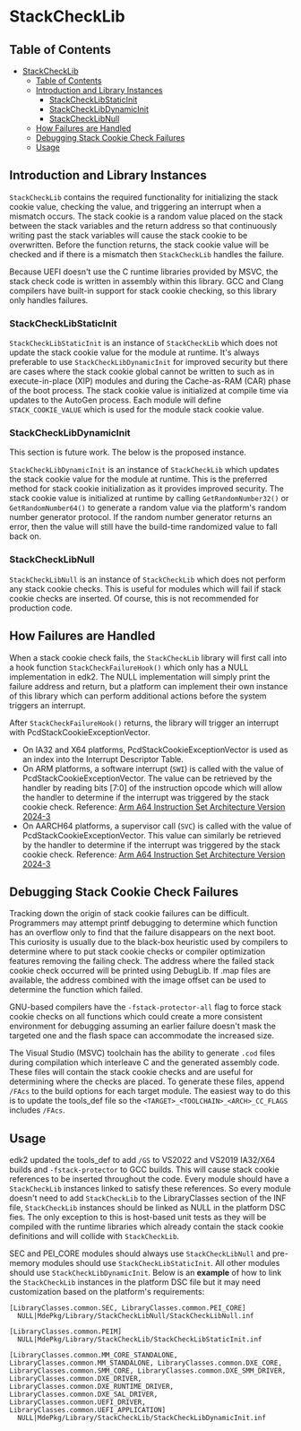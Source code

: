 # StackCheckLib

## Table of Contents

- [StackCheckLib](#stackchecklib)
  - [Table of Contents](#table-of-contents)
  - [Introduction and Library Instances](#introduction-and-library-instances)
    - [StackCheckLibStaticInit](#stackchecklibstaticinit)
    - [StackCheckLibDynamicInit](#stackchecklibdynamicinit)
    - [StackCheckLibNull](#stackchecklibnull)
  - [How Failures are Handled](#how-failures-are-handled)
  - [Debugging Stack Cookie Check Failures](#debugging-stack-cookie-check-failures)
  - [Usage](#usage)

## Introduction and Library Instances

`StackCheckLib` contains the required functionality for initializing the stack cookie
value, checking the value, and triggering an interrupt when a mismatch occurs.
The stack cookie is a random value placed on the stack between the stack variables
and the return address so that continuously writing past the stack variables will
cause the stack cookie to be overwritten. Before the function returns, the stack
cookie value will be checked and if there is a mismatch then `StackCheckLib` handles
the failure.

Because UEFI doesn't use the C runtime libraries provided by MSVC, the stack
check code is written in assembly within this library. GCC and Clang compilers
have built-in support for stack cookie checking, so this library only handles failures.

### StackCheckLibStaticInit

`StackCheckLibStaticInit` is an instance of `StackCheckLib` which does not update the
stack cookie value for the module at runtime. It's always preferable to use
`StackCheckLibDynamicInit` for improved security but there are cases where the stack
cookie global cannot be written to such as in execute-in-place (XIP) modules and during
the Cache-as-RAM (CAR) phase of the boot process. The stack cookie value is initialized
at compile time via updates to the AutoGen process. Each module will define
`STACK_COOKIE_VALUE` which is used for the module stack cookie value.

### StackCheckLibDynamicInit

This section is future work. The below is the proposed instance.

`StackCheckLibDynamicInit` is an instance of `StackCheckLib` which updates the stack
cookie value for the module at runtime. This is the preferred method for stack cookie
initialization as it provides improved security. The stack cookie value is initialized
at runtime by calling `GetRandomNumber32()` or `GetRandomNumber64()` to generate a random
value via the platform's random number generator protocol. If the random number generator
returns an error, then the value will still have the build-time randomized value to fall
back on.

### StackCheckLibNull

`StackCheckLibNull` is an instance of `StackCheckLib` which does not perform any stack
cookie checks. This is useful for modules which will fail if stack cookie checks are
inserted. Of course, this is not recommended for production code.

## How Failures are Handled

When a stack cookie check fails, the `StackCheckLib` library will first call into a hook
function `StackCheckFailureHook()` which only has a NULL implementation in edk2.
The NULL implementation will simply print the failure address and return, but a platform
can implement their own instance of this library which can perform additional actions
before the system triggers an interrupt.

After `StackCheckFailureHook()` returns, the library will trigger an interrupt with
PcdStackCookieExceptionVector.

- On IA32 and X64 platforms, PcdStackCookieExceptionVector is used as an index into the
Interrupt Descriptor Table.
- On ARM platforms, a software interrupt (`SWI`) is called with the value of
PcdStackCookieExceptionVector. The value can be retrieved by the handler by reading
bits [7:0] of the instruction opcode which will allow the handler to determine if the
interrupt was triggered by the stack cookie check. Reference:
[Arm A64 Instruction Set Architecture Version 2024-3](https://developer.arm.com/documentation/ddi0597/2024-03/Base-Instructions/SVC--Supervisor-Call-?lang=en)
- On AARCH64 platforms, a supervisor call (`SVC`) is called with the value
of PcdStackCookieExceptionVector. This value can similarly be retrieved by the
handler to determine if the interrupt was triggered by the stack cookie check. Reference:
[Arm A64 Instruction Set Architecture Version 2024-3](https://developer.arm.com/documentation/ddi0602/2024-03/Base-Instructions/SVC--Supervisor-Call-?lang=en)

## Debugging Stack Cookie Check Failures

Tracking down the origin of stack cookie failures can be difficult. Programmers may attempt
printf debugging to determine which function has an overflow only to find that the failure
disappears on the next boot. This curiosity is usually due to the black-box heuristic used
by compilers to determine where to put stack cookie checks or compiler optimization features
removing the failing check. The address where the failed stack cookie check occurred will
be printed using DebugLib. If .map files are available, the address combined with the image
offset can be used to determine the function which failed.

GNU-based compilers have the `-fstack-protector-all` flag to force stack cookie checks on
all functions which could create a more consistent environment for debugging assuming an
earlier failure doesn't mask the targeted one and the flash space can accommodate the
increased size.

The Visual Studio (MSVC) toolchain has the ability to generate `.cod` files during compilation
which interleave C and the generated assembly code. These files will contain the stack cookie
checks and are useful for determining where the checks are placed. To generate these files,
append `/FAcs` to the build options for each target module. The easiest way to do this is to
update the tools_def file so the `<TARGET>_<TOOLCHAIN>_<ARCH>_CC_FLAGS` includes `/FAcs`.

## Usage

edk2 updated the tools_def to add `/GS` to VS2022 and VS2019 IA32/X64 builds and
`-fstack-protector` to GCC builds. This will cause stack cookie references to be inserted
throughout the code. Every module should have a `StackCheckLib` instances linked to satisfy
these references. So every module doesn't need to add `StackCheckLib` to the LibraryClasses
section of the INF file, `StackCheckLib` instances should be linked as NULL in the platform
DSC fies. The only exception to this is host-based unit tests as they will be compiled with
the runtime libraries which already contain the stack cookie definitions and will collide
with `StackCheckLib`.

SEC and PEI_CORE modules should always use `StackCheckLibNull` and pre-memory modules
should use `StackCheckLibStaticInit`. All other modules should use `StackCheckLibDynamicInit`.
Below is an **example** of how to link the `StackCheckLib` instances in the platform DSC file
but it may need customization based on the platform's requirements:

```text
[LibraryClasses.common.SEC, LibraryClasses.common.PEI_CORE]
  NULL|MdePkg/Library/StackCheckLibNull/StackCheckLibNull.inf

[LibraryClasses.common.PEIM]
  NULL|MdePkg/Library/StackCheckLib/StackCheckLibStaticInit.inf

[LibraryClasses.common.MM_CORE_STANDALONE, LibraryClasses.common.MM_STANDALONE, LibraryClasses.common.DXE_CORE, LibraryClasses.common.SMM_CORE, LibraryClasses.common.DXE_SMM_DRIVER, LibraryClasses.common.DXE_DRIVER, LibraryClasses.common.DXE_RUNTIME_DRIVER, LibraryClasses.common.DXE_SAL_DRIVER, LibraryClasses.common.UEFI_DRIVER, LibraryClasses.common.UEFI_APPLICATION]
  NULL|MdePkg/Library/StackCheckLib/StackCheckLibDynamicInit.inf
```
